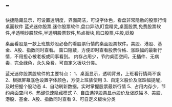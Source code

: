 # -
快捷隐藏显示，可设置透明度，界面简洁，可设字体色，看盘非常隐敝的股票行情桌面软件
蓝光迷你股票,迷你股票软件,盘口异动,盯盘精灵,桌面股票,免费股票软件,半透明炒股软件,半透明股票软件,热点板块,风口股票,牛股,妖股


桌面看股是一款上班族炒股必备的看股票行情的桌面股票软件。美股、港股、基金、A股、指数同时查看。
窗口隐蔽，方便即时查看股票价格、涨跌幅的最新行情，不用担心被老板或同事看到。
内存占用少，节约桌面空间，无插件、无病毒，完全绿色，永久免费，可自定义板块分类。

蓝光迷你股票股软件的主要特点：
1、桌面显示，透明背景，上班看行情两不误
2、根据屏幕底色设置字体颜色，方便上班族使用
3、自定义股价及涨跌幅提醒，及时把握个股动态
4、自动刷新数据，实时掌握股票最新行情
5、占用内存少，节约桌面空间
6、热键快速隐藏模式
7、自由选择股票显示股价及涨跌幅
8、美股、港股、基金、A股、指数同时查看
9、可自定义板块分类
